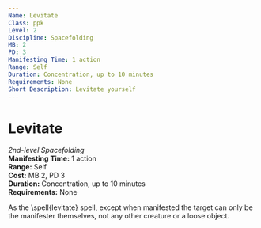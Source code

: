 ```yaml
---
Name: Levitate
Class: ppk
Level: 2
Discipline: Spacefolding
MB: 2
PD: 3
Manifesting Time: 1 action
Range: Self
Duration: Concentration, up to 10 minutes
Requirements: None
Short Description: Levitate yourself
---
```

# Levitate
*2nd-level Spacefolding*\
**Manifesting Time:** 1 action\
**Range:** Self\
**Cost:** MB 2, PD 3\
**Duration:** Concentration, up to 10 minutes\
**Requirements:** None

As the \spell{levitate} spell, except when
manifested the target can only be the manifester themselves,
not any other creature or a loose object.
